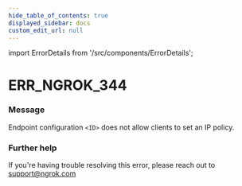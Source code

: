 ```yaml
---
hide_table_of_contents: true
displayed_sidebar: docs
custom_edit_url: null
---
```


import ErrorDetails from '/src/components/ErrorDetails';

# ERR_NGROK_344

### Message
Endpoint configuration `<ID>` does not allow clients to set an IP policy.

### Further help
If you're having trouble resolving this error, please reach out to [support@ngrok.com](mailto:support@ngrok.com?subject=Help%20with%20ERR_NGROK_344)

<ErrorDetails error='err_ngrok_344' />
